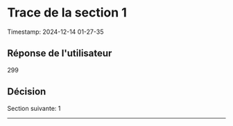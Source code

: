 # Trace de la section 1
Timestamp: 2024-12-14 01-27-35

## Réponse de l'utilisateur
299

## Décision
Section suivante: 1

---
